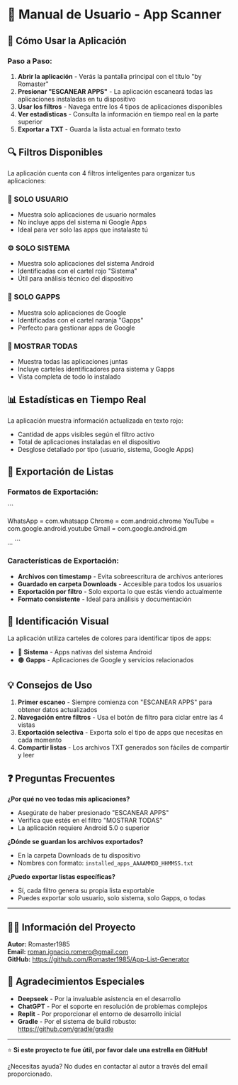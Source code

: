 # 📖 Manual de Usuario - App Scanner

## 🎯 Cómo Usar la Aplicación

### Paso a Paso:

1. **Abrir la aplicación** - Verás la pantalla principal con el título "by Romaster"
2. **Presionar "ESCANEAR APPS"** - La aplicación escaneará todas las aplicaciones instaladas en tu dispositivo
3. **Usar los filtros** - Navega entre los 4 tipos de aplicaciones disponibles
4. **Ver estadísticas** - Consulta la información en tiempo real en la parte superior
5. **Exportar a TXT** - Guarda la lista actual en formato texto

## 🔍 Filtros Disponibles

La aplicación cuenta con 4 filtros inteligentes para organizar tus aplicaciones:

### 📱 SOLO USUARIO

- Muestra solo aplicaciones de usuario normales
- No incluye apps del sistema ni Google Apps
- Ideal para ver solo las apps que instalaste tú

### ⚙️ SOLO SISTEMA

- Muestra solo aplicaciones del sistema Android
- Identificadas con el cartel rojo "Sistema"
- Útil para análisis técnico del dispositivo

### 🔵 SOLO GAPPS

- Muestra solo aplicaciones de Google
- Identificadas con el cartel naranja "Gapps"
- Perfecto para gestionar apps de Google

### 🌟 MOSTRAR TODAS

- Muestra todas las aplicaciones juntas
- Incluye carteles identificadores para sistema y Gapps
- Vista completa de todo lo instalado

## 📊 Estadísticas en Tiempo Real

La aplicación muestra información actualizada en texto rojo:

- Cantidad de apps visibles según el filtro activo
- Total de aplicaciones instaladas en el dispositivo
- Desglose detallado por tipo (usuario, sistema, Google Apps)

## 📁 Exportación de Listas

### Formatos de Exportación:

\`\`\`

WhatsApp = com.whatsapp
Chrome = com.android.chrome
YouTube = com.google.android.youtube
Gmail = com.google.android.gm

...
\`\`\`

### Características de Exportación:

- **Archivos con timestamp** - Evita sobreescritura de archivos anteriores
- **Guardado en carpeta Downloads** - Accesible para todos los usuarios
- **Exportación por filtro** - Solo exporta lo que estás viendo actualmente
- **Formato consistente** - Ideal para análisis y documentación

## 🎨 Identificación Visual

La aplicación utiliza carteles de colores para identificar tipos de apps:

- 🔴 **Sistema** - Apps nativas del sistema Android
- 🟠 **Gapps** - Aplicaciones de Google y servicios relacionados

## 💡 Consejos de Uso

1. **Primer escaneo** - Siempre comienza con "ESCANEAR APPS" para obtener datos actualizados
2. **Navegación entre filtros** - Usa el botón de filtro para ciclar entre las 4 vistas
3. **Exportación selectiva** - Exporta solo el tipo de apps que necesitas en cada momento
4. **Compartir listas** - Los archivos TXT generados son fáciles de compartir y leer

## ❓ Preguntas Frecuentes

**¿Por qué no veo todas mis aplicaciones?**

- Asegúrate de haber presionado "ESCANEAR APPS"
- Verifica que estés en el filtro "MOSTRAR TODAS"
- La aplicación requiere Android 5.0 o superior

**¿Dónde se guardan los archivos exportados?**

- En la carpeta Downloads de tu dispositivo
- Nombres con formato: `installed_apps_AAAAMMDD_HHMMSS.txt`

**¿Puedo exportar listas específicas?**

- Sí, cada filtro genera su propia lista exportable
- Puedes exportar solo usuario, solo sistema, solo Gapps, o todas

---

## 👨‍💻 Información del Proyecto

**Autor:** Romaster1985  
**Email:** roman.ignacio.romero@gmail.com  
**GitHub:** https://github.com/Romaster1985/App-List-Generator

## 🙏 Agradecimientos Especiales

- **Deepseek** - Por la invaluable asistencia en el desarrollo
- **ChatGPT** - Por el soporte en resolución de problemas complejos
- **Replit** - Por proporcionar el entorno de desarrollo inicial
- **Gradle** - Por el sistema de build robusto: https://github.com/gradle/gradle

---

⭐ **Si este proyecto te fue útil, por favor dale una estrella en GitHub!**

¿Necesitas ayuda? No dudes en contactar al autor a través del email proporcionado.
